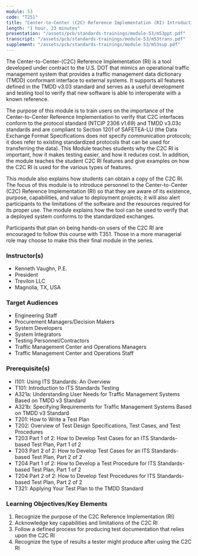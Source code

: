 ```yaml
---
module: 53
code: "T251"
title: "Center-to-Center (C2C) Reference Implementation (RI) Introduction"
length: "1 hour, 23 minutes"
presentation: "/assets/pcb/standards-trainings/module-53/m53ppt.pdf"
transcript: "/assets/pcb/standards-trainings/module-53/m53trans.pdf"
supplement: "/assets/pcb/standards-trainings/module-53/m53sup.pdf"
---
```

The Center-to-Center-(C2C) Reference Implementation (RI) is a tool developed under contract to the U.S. DOT that mimics an operational traffic management system that provides a traffic management data dictionary (TMDD) conformant interface to external systems. It supports all features defined in the TMDD v3.03 standard and serves as a useful development and testing tool to verify that new software is able to interoperate with a known reference.

The purpose of this module is to train users on the importance of the Center-to-Center Reference Implementation to verify that C2C interfaces conform to the protocol standard (NTCIP 2306 v1.69) and TMDD v3.03c standards and are compliant to Section 1201 of SAFETEA-LU (the Data Exchange Format Specifications does not specify communication protocols; it does refer to existing standardized protocols that can be used for transferring the data). This Module teaches students why the C2C RI is important, how it makes testing easier, and how it reduces cost. In addition, the module teaches the student C2C RI features and give examples on how the C2C RI is used for the various types of features.

This module also explains how students can obtain a copy of the C2C RI. The focus of this module is to introduce personnel to the Center-to-Center (C2C) Reference Implementation (RI) so that they are aware of its existence, purpose, capabilities, and value to deployment projects; it will also alert participants to the limitations of the software and the resources required for its proper use. The module explains how the tool can be used to verify that a deployed system conforms to the standardized exchanges.

Participants that plan on being hands-on users of the C2C RI are encouraged to follow this course with T351. Those in a more managerial role may choose to make this their final module in the series.

### Instructor(s)
* Kenneth Vaughn, P.E.
* President
* Trevilon LLC
* Magnolia, TX, USA

### Target Audiences
* Engineering Staff
* Procurement Managers/Decision Makers
* System Developers
* System Integrators
* Testing Personnel/Contractors
* Traffic Management Center and Operations Managers
* Traffic Management Center and Operations Staff

### Prerequisite(s)
* I101: Using ITS Standards: An Overview
* T101: Introduction to ITS Standards Testing
* A321a: Understanding User Needs for Traffic Management Systems Based on TMDD v3 Standard
* A321b: Specifying Requirements for Traffic Management Systems Based on TMDD v3 Standard
* T201: How to Write a Test Plan
* T202: Overview of Test Design Specifications, Test Cases, and Test Procedures
* T203 Part 1 of 2: How to Develop Test Cases for an ITS Standards-based Test Plan, Part 1 of 2
* T203 Part 2 of 2: How to Develop Test Cases for an ITS Standards-based Test Plan, Part 2 of 2
* T204 Part 1 of 2: How to Develop a Test Procedure for ITS Standards-based Test Plan, Part 1 of 2
* T204 Part 2 of 2: How to Develop Test Procedures for ITS Standards-based Test Plan, Part 2 of 2
* T321: Applying Your Test Plan to the TMDD Standard

### Learning Objectives/Key Elements
1. Recognize the purpose of the C2C Reference Implementation (RI)
2. Acknowledge key capabilities and limitations of the C2C RI
3. Follow a defined process for producing test documentation that relies upon the C2C RI
4. Recognize the type of results a tester might produce after using the C2C RI
